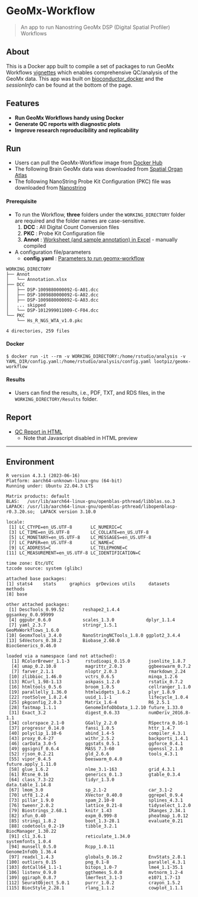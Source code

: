 GeoMx-Workflow
===
> An app to run Nanostring GeoMx DSP (Digital Spatial Profiler) Workflows

## About
This is a Docker app built to compile a set of packages to run GeoMx Workflows [vignettes](https://www.bioconductor.org/packages/release/workflows/vignettes/GeoMxWorkflows/inst/doc/GeomxTools_RNA-NGS_Analysis.html) which enables comprehensive QC/analysis of the GeoMx data. This app was built on [bioconductor_docker](https://hub.docker.com/r/bioconductor/bioconductor_docker) and the _sessionInfo_ can be found at the bottom of the page.

## Features
  * **Run GeoMx Workflows handy using Docker**
  * **Generate QC reports with diagnostic plots**
  * **Improve research reproducibility and replicability**

## Run
  * Users can pull the GeoMx-Workflow image from [Docker Hub](https://hub.docker.com/r/ucasoc/geomx-workflow)
  * The following Brain GeoMx data was downloaded from [Spatial Organ Atlas](https://nanostring.com/products/geomx-digital-spatial-profiler/spatial-organ-atlas/)
  * The following NanoString Probe Kit Configuration (PKC) file was downloaded from [Nanostring](https://nanostring.com/products/geomx-digital-spatial-profiler/geomx-dsp-configuration-files/)

#### Prerequisite
  * To run the Workflow, **three** folders under the ```WORKING_DIRECTORY``` folder are required and the folder names are case-sensitive.
    1. **DCC** : All Digital Count Conversion files
    2. **PKC** : Probe Kit Configuration file
    3. **Annot** : [Worksheet (and sample annotation) in Excel](./.github/Annotation.xlsx) - manually compiled
  * A configuration file/parameters
    * **config.yaml** : [Parameters to run geomx-workflow](./.github/config.yaml)
  
```
WORKING_DIRECTORY
├── Annot
│   └── Annotation.xlsx
├── DCC
│   ├── DSP-1009880000092-G-A01.dcc
│   ├── DSP-1009880000092-G-A02.dcc
│   ├── DSP-1009880000092-G-A03.dcc
│   ... skipped
│   └── DSP-1012999011009-C-F04.dcc
└── PKC
    └── Hs_R_NGS_WTA_v1.0.pkc

4 directories, 259 files
```

#### Docker
```
$ docker run -it --rm -v WORKING_DIRECTORY:/home/rstudio/analysis -v YAML_DIR/config.yaml:/home/rstudio/analysis/config.yaml lootpiz/geomx-workflow
```

#### Results
  * Users can find the results, i.e., PDF, TXT, and RDS files, in the ```WORKING_DIRECTORY/Results``` folder.

## Report
  * [QC Report in HTML](https://htmlpreview.github.io/?https://github.com/lootpiz/GeoMx-Workflow/blob/main/.github/SOA_Brain_QCreport.html)
    * Note that Javascript disabled in HTML preview

---
## Environment
```
R version 4.3.1 (2023-06-16)
Platform: aarch64-unknown-linux-gnu (64-bit)
Running under: Ubuntu 22.04.3 LTS

Matrix products: default
BLAS:   /usr/lib/aarch64-linux-gnu/openblas-pthread/libblas.so.3 
LAPACK: /usr/lib/aarch64-linux-gnu/openblas-pthread/libopenblasp-r0.3.20.so;  LAPACK version 3.10.0

locale:
 [1] LC_CTYPE=en_US.UTF-8       LC_NUMERIC=C              
 [3] LC_TIME=en_US.UTF-8        LC_COLLATE=en_US.UTF-8    
 [5] LC_MONETARY=en_US.UTF-8    LC_MESSAGES=en_US.UTF-8   
 [7] LC_PAPER=en_US.UTF-8       LC_NAME=C                 
 [9] LC_ADDRESS=C               LC_TELEPHONE=C            
[11] LC_MEASUREMENT=en_US.UTF-8 LC_IDENTIFICATION=C       

time zone: Etc/UTC
tzcode source: system (glibc)

attached base packages:
[1] stats4    stats     graphics  grDevices utils     datasets  methods  
[8] base     

other attached packages:
 [1] DescTools_0.99.52       reshape2_1.4.4          ggsankey_0.0.99999     
 [4] ggpubr_0.6.0            scales_1.3.0            dplyr_1.1.4            
 [7] yaml_2.3.7              stringr_1.5.1           GeoMxWorkflows_1.6.0   
[10] GeomxTools_3.4.0        NanoStringNCTools_1.8.0 ggplot2_3.4.4          
[13] S4Vectors_0.38.2        Biobase_2.60.0          BiocGenerics_0.46.0    

loaded via a namespace (and not attached):
  [1] RColorBrewer_1.1-3      rstudioapi_0.15.0       jsonlite_1.8.7         
  [4] umap_0.2.10.0           magrittr_2.0.3          ggbeeswarm_0.7.2       
  [7] farver_2.1.1            nloptr_2.0.3            rmarkdown_2.24         
 [10] zlibbioc_1.46.0         vctrs_0.6.5             minqa_1.2.6            
 [13] RCurl_1.98-1.13         askpass_1.2.0           rstatix_0.7.2          
 [16] htmltools_0.5.6         broom_1.0.5             cellranger_1.1.0       
 [19] parallelly_1.36.0       htmlwidgets_1.6.2       plyr_1.8.9             
 [22] rootSolve_1.8.2.4       uuid_1.1-1              lifecycle_1.0.4        
 [25] pkgconfig_2.0.3         Matrix_1.6-4            R6_2.5.1               
 [28] fastmap_1.1.1           GenomeInfoDbData_1.2.10 future_1.33.0          
 [31] Exact_3.2               digest_0.6.33           numDeriv_2016.8-1.1    
 [34] colorspace_2.1-0        GGally_2.2.0            RSpectra_0.16-1        
 [37] progressr_0.14.0        fansi_1.0.5             httr_1.4.7             
 [40] polyclip_1.10-6         abind_1.4-5             compiler_4.3.1         
 [43] proxy_0.4-27            withr_2.5.2             backports_1.4.1        
 [46] carData_3.0-5           ggstats_0.5.1           ggforce_0.4.1          
 [49] ggsignif_0.6.4          MASS_7.3-60             openssl_2.1.0          
 [52] rjson_0.2.21            gld_2.6.6               tools_4.3.1            
 [55] vipor_0.4.5             beeswarm_0.4.0          future.apply_1.11.0    
 [58] glue_1.6.2              nlme_3.1-163            grid_4.3.1             
 [61] Rtsne_0.16              generics_0.1.3          gtable_0.3.4           
 [64] class_7.3-22            tidyr_1.3.0             data.table_1.14.8      
 [67] lmom_3.0                sp_2.1-2                car_3.1-2              
 [70] utf8_1.2.4              XVector_0.40.0          ggrepel_0.9.4          
 [73] pillar_1.9.0            spam_2.10-0             splines_4.3.1          
 [76] tweenr_2.0.2            lattice_0.21-8          tidyselect_1.2.0       
 [79] Biostrings_2.68.1       knitr_1.43              IRanges_2.34.1         
 [82] xfun_0.40               expm_0.999-8            pheatmap_1.0.12        
 [85] stringi_1.8.2           boot_1.3-28.1           evaluate_0.21          
 [88] codetools_0.2-19        tibble_3.2.1            BiocManager_1.30.22    
 [91] cli_3.6.1               reticulate_1.34.0       systemfonts_1.0.4      
 [94] munsell_0.5.0           Rcpp_1.0.11             GenomeInfoDb_1.36.4    
 [97] readxl_1.4.3            globals_0.16.2          EnvStats_2.8.1         
[100] outliers_0.15           png_0.1-8               parallel_4.3.1         
[103] dotCall64_1.1-1         bitops_1.0-7            lme4_1.1-35.1          
[106] listenv_0.9.0           ggthemes_5.0.0          mvtnorm_1.2-4          
[109] ggiraph_0.8.7           lmerTest_3.1-3          e1071_1.7-13           
[112] SeuratObject_5.0.1      purrr_1.0.2             crayon_1.5.2           
[115] BiocStyle_2.28.1        rlang_1.1.2             cowplot_1.1.1
```
